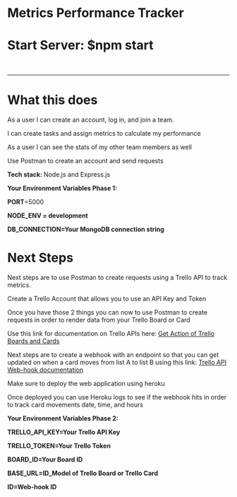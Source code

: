 # Metrics Performance Tracker


<h1>Start Server: $npm start</h1>
<br/>
<hr/>
<h1>What this does</h1>
<p>As a user I can create an account, log in, and join a team.</p>
<p>I can create tasks and assign metrics to calculate my performance</p>
<p>As a user I can see the stats of my other team members as well</p>
<p></p>
<p>Use Postman to create an account and send requests</p>
<p></p>
<p><strong>Tech stack: </strong> Node.js and Express.js</p>
<p></p>
<p></p>
<p><strong>Your Environment Variables Phase 1:</strong></p>
<p> <strong>PORT</strong>=5000</p>
<p>
  <strong>
  NODE_ENV = development
</p>
    </strong>
<p>
   <strong>
  DB_CONNECTION=Your MongoDB connection string
    </strong>
</p>
<p></p>
<h1>Next Steps</h1>
<p>Next steps are to use Postman to create requests using a Trello API to track metrics.</p>
<p>Create a Trello Account that allows you to use an API Key and Token</p>
<p>Once you have those 2 things you can now to use Postman to create requests in order to render data from your Trello Board or Card</p>
<p>Use this link for documentation on Trello APIs here: <a href="https://developer.atlassian.com/cloud/trello/rest/api-group-actions/#api-group-actions">Get Action of Trello Boards and Cards</a></p>
<p>Next steps are to create a webhook with an endpoint so that you can get updated on when a card moves from list A to list B using this link: <a href="https://developer.atlassian.com/cloud/trello/rest/api-group-webhooks/#api-group-webhooks">Trello API Web-hook documentation</a></p>
<p>Make sure to deploy the web application using heroku</p>
<p>Once deployed you can use Heroku logs to see if the webhook hits in order to track card movements date, time, and hours</p>
<p><strong>Your Environment Variables Phase 2:</strong></p>
<p>
   <strong>
  TRELLO_API_KEY=Your Trello API Key
    </strong>
</p>
<p>
   <strong>
 TRELLO_TOKEN=Your Trello Token
    </strong>
</p>
<p>
   <strong>
  BOARD_ID=Your Board ID
    </strong>
</p>
<p>
   <strong>
  BASE_URL=ID_Model of Trello Board or Trello Card
    </strong>
</p>
<p>
   <strong>
 ID=Web-hook ID
    </strong>
</p>



